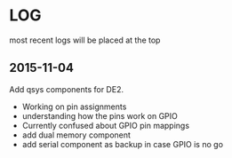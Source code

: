 # LOG

most recent logs will be placed at the top

## 2015-11-04

Add qsys components for DE2.
- Working on pin assignments
- understanding how the pins work on GPIO
- Currently confused about GPIO pin mappings
- add dual memory component
- add serial component as backup in case GPIO is no go
